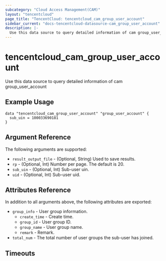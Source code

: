```yaml
---
subcategory: "Cloud Access Management(CAM)"
layout: "tencentcloud"
page_title: "TencentCloud: tencentcloud_cam_group_user_account"
sidebar_current: "docs-tencentcloud-datasource-cam_group_user_account"
description: |-
  Use this data source to query detailed information of cam group_user_account
---
```


# tencentcloud_cam_group_user_account

Use this data source to query detailed information of cam group_user_account

## Example Usage

```hcl
data "tencentcloud_cam_group_user_account" "group_user_account" {
  sub_uin = 100033690181
}
```

## Argument Reference

The following arguments are supported:

* `result_output_file` - (Optional, String) Used to save results.
* `rp` - (Optional, Int) Number per page. The default is 20.
* `sub_uin` - (Optional, Int) Sub-user uin.
* `uid` - (Optional, Int) Sub-user uid.

## Attributes Reference

In addition to all arguments above, the following attributes are exported:

* `group_info` - User group information.
  * `create_time` - Create time.
  * `group_id` - User group ID.
  * `group_name` - User group name.
  * `remark` - Remark.
* `total_num` - The total number of user groups the sub-user has joined.


## Timeouts

<no value>



